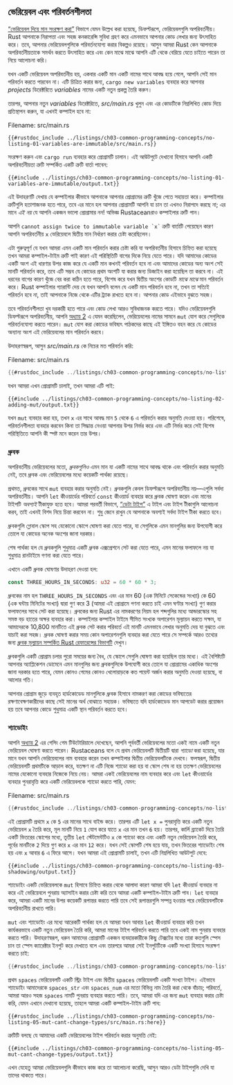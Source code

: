## ভেরিয়েবল এবং পরিবর্তনশীলতা

[“ভেরিয়েবল দিয়ে মান সংরক্ষণ করা”][storing-values-with-variables]<!-- ignore --> বিভাগে যেমন উল্লেখ করা হয়েছে, ডিফল্টরূপে, ভেরিয়েবলগুলি অপরিবর্তনীয়। Rust আপনাকে নিরাপত্তা এবং সহজ কনকারেন্সি সুবিধা গ্রহণ করে এমনভাবে আপনার কোড লেখার জন্য উৎসাহিত করে। তবে, আপনার ভেরিয়েবলগুলিকে পরিবর্তনযোগ্য করার বিকল্পও রয়েছে। আসুন আমরা Rust কেন আপনাকে অপরিবর্তনীয়তাকে সমর্থন করতে উৎসাহিত করে এবং কেন মাঝে মাঝে আপনি এটি থেকে বেরিয়ে যেতে চাইতে পারেন তা নিয়ে আলোচনা করি।

যখন একটি ভেরিয়েবল অপরিবর্তনীয় হয়, একবার একটি মান একটি নামের সাথে আবদ্ধ হয়ে গেলে, আপনি সেই মান পরিবর্তন করতে পারবেন না। এটি চিত্রিত করার জন্য, `cargo new variables` ব্যবহার করে আপনার _projects_ ডিরেক্টরিতে _variables_ নামের একটি নতুন প্রকল্প তৈরি করুন।

তারপর, আপনার নতুন _variables_ ডিরেক্টরিতে, _src/main.rs_ খুলুন এবং এর কোডটিকে নিম্নলিখিত কোড দিয়ে প্রতিস্থাপন করুন, যা এখনই কম্পাইল হবে না:

<span class="filename">Filename: src/main.rs</span>

```rust,ignore,does_not_compile
{{#rustdoc_include ../listings/ch03-common-programming-concepts/no-listing-01-variables-are-immutable/src/main.rs}}
```

সংরক্ষণ করুন এবং `cargo run` ব্যবহার করে প্রোগ্রামটি চালান। এই আউটপুটে দেখানো হিসাবে আপনি একটি অপরিবর্তনীয়তা ত্রুটি সম্পর্কিত একটি ত্রুটি বার্তা পাবেন:

```console
{{#include ../listings/ch03-common-programming-concepts/no-listing-01-variables-are-immutable/output.txt}}
```

এই উদাহরণটি দেখায় যে কম্পাইলার কীভাবে আপনাকে আপনার প্রোগ্রামের ত্রুটি খুঁজে পেতে সহায়তা করে। কম্পাইলার ত্রুটিগুলি হতাশাজনক হতে পারে, তবে এর মানে হল আপনার প্রোগ্রামটি আপনি যা চান তা এখনও নিরাপদে করছে না; এর মানে _এই নয়_ যে আপনি একজন ভালো প্রোগ্রামার নন! অভিজ্ঞ Rustaceanরাও কম্পাইলার ত্রুটি পান।

আপনি `` cannot assign twice to immutable variable `x` `` ত্রুটি বার্তাটি পেয়েছেন কারণ আপনি অপরিবর্তনীয় `x` ভেরিয়েবলে দ্বিতীয় মান নির্ধারণ করার চেষ্টা করেছিলেন।

এটা গুরুত্বপূর্ণ যে যখন আমরা এমন একটি মান পরিবর্তন করার চেষ্টা করি যা অপরিবর্তনীয় হিসাবে চিহ্নিত করা হয়েছে তখন আমরা কম্পাইল-টাইম ত্রুটি পাই কারণ এই পরিস্থিতিটি বাগের দিকে নিয়ে যেতে পারে। যদি আমাদের কোডের একটি অংশ এই ধারণার উপর কাজ করে যে একটি মান কখনই পরিবর্তন হবে না এবং আমাদের কোডের অন্য অংশ সেই মানটি পরিবর্তন করে, তবে এটি সম্ভব যে কোডের প্রথম অংশটি যা করার জন্য ডিজাইন করা হয়েছিল তা করবে না। এই ধরনের বাগের কারণ খুঁজে বের করা কঠিন হতে পারে, বিশেষ করে যখন দ্বিতীয় অংশের কোডটি _মাঝে মাঝে_ মান পরিবর্তন করে। Rust কম্পাইলার গ্যারান্টি দেয় যে যখন আপনি বলেন যে একটি মান পরিবর্তন হবে না, তখন তা সত্যিই পরিবর্তন হবে না, তাই আপনাকে নিজে থেকে এটির ট্র্যাক রাখতে হবে না। আপনার কোড এইভাবে বুঝতে সহজ।

তবে পরিবর্তনশীলতা খুব দরকারী হতে পারে এবং কোড লেখা আরও সুবিধাজনক করতে পারে। যদিও ভেরিয়েবলগুলি ডিফল্টরূপে অপরিবর্তনীয়, আপনি [অধ্যায় 2][storing-values-with-variables]<!-- ignore --> এ যেমন করেছিলেন, ভেরিয়েবলের নামের সামনে `mut` যোগ করে সেগুলিকে পরিবর্তনযোগ্য করতে পারেন। `mut` যোগ করা কোডের ভবিষ্যৎ পাঠকদের কাছে এই ইঙ্গিতও বহন করে যে কোডের অন্যান্য অংশ এই ভেরিয়েবলের মান পরিবর্তন করবে।

উদাহরণস্বরূপ, আসুন _src/main.rs_ কে নিচের মত পরিবর্তন করি:

<span class="filename">Filename: src/main.rs</span>

```rust
{{#rustdoc_include ../listings/ch03-common-programming-concepts/no-listing-02-adding-mut/src/main.rs}}
```

যখন আমরা এখন প্রোগ্রামটি চালাই, তখন আমরা এটি পাই:

```console
{{#include ../listings/ch03-common-programming-concepts/no-listing-02-adding-mut/output.txt}}
```

যখন `mut` ব্যবহার করা হয়, তখন `x` এর সাথে আবদ্ধ মান `5` থেকে `6` এ পরিবর্তন করার অনুমতি দেওয়া হয়। পরিশেষে, পরিবর্তনশীলতা ব্যবহার করবেন কিনা তা সিদ্ধান্ত নেওয়া আপনার উপর নির্ভর করে এবং এটি নির্ভর করে সেই বিশেষ পরিস্থিতিতে আপনি কী স্পষ্ট মনে করেন তার উপর।

### ধ্রুবক

অপরিবর্তনীয় ভেরিয়েবলের মতো, _ধ্রুবকগুলিও_ এমন মান যা একটি নামের সাথে আবদ্ধ থাকে এবং পরিবর্তন করার অনুমতি নেই, তবে ধ্রুবক এবং ভেরিয়েবলের মধ্যে কয়েকটি পার্থক্য রয়েছে।

প্রথমত, ধ্রুবকের সাথে `mut` ব্যবহার করার অনুমতি নেই। ধ্রুবকগুলি কেবল ডিফল্টরূপে অপরিবর্তনীয় নয়—এগুলি সর্বদা অপরিবর্তনীয়। আপনি `let` কীওয়ার্ডের পরিবর্তে `const` কীওয়ার্ড ব্যবহার করে ধ্রুবক ঘোষণা করেন এবং মানের টাইপটি _অবশ্যই_ টীকাযুক্ত হতে হবে। আমরা পরবর্তী বিভাগে, [“ডেটা টাইপ”][data-types]<!-- ignore --> এ টাইপ এবং টাইপ টীকাগুলি আলোচনা করব, তাই এখনই বিশদ নিয়ে চিন্তা করবেন না। শুধু জেনে রাখুন যে আপনাকে অবশ্যই সর্বদা টাইপ টীকা করতে হবে।

ধ্রুবকগুলি গ্লোবাল স্কোপ সহ যেকোনো স্কোপে ঘোষণা করা যেতে পারে, যা সেগুলিকে এমন মানগুলির জন্য উপযোগী করে তোলে যা কোডের অনেক অংশের জানা দরকার।

শেষ পার্থক্য হল যে ধ্রুবকগুলি শুধুমাত্র একটি ধ্রুবক এক্সপ্রেশনে সেট করা যেতে পারে, এমন মানের ফলাফলে নয় যা শুধুমাত্র রানটাইমে গণনা করা যেতে পারে।

এখানে একটি ধ্রুবক ঘোষণার উদাহরণ দেওয়া হল:

```rust
const THREE_HOURS_IN_SECONDS: u32 = 60 * 60 * 3;
```

ধ্রুবকের নাম হল `THREE_HOURS_IN_SECONDS` এবং এর মান 60 (এক মিনিটে সেকেন্ডের সংখ্যা) কে 60 (এক ঘন্টায় মিনিটের সংখ্যা) দ্বারা গুণ করে 3 (আমরা এই প্রোগ্রামে গণনা করতে চাই এমন ঘণ্টার সংখ্যা) গুণ করার ফলাফলের সাথে সেট করা হয়েছে। ধ্রুবকের জন্য Rust এর নামকরণের নিয়ম হল শব্দগুলির মধ্যে আন্ডারস্কোর সহ সমস্ত বড় হাতের অক্ষর ব্যবহার করা। কম্পাইলার কম্পাইল টাইমে সীমিত সংখ্যক অপারেশন মূল্যায়ন করতে সক্ষম, যা আমাদেরকে 10,800 মানটিতে এই ধ্রুবক সেট করার পরিবর্তে এই মানটি এমনভাবে লেখার অনুমতি দেয় যা বুঝতে এবং যাচাই করা সহজ। ধ্রুবক ঘোষণা করার সময় কোন অপারেশনগুলি ব্যবহার করা যেতে পারে সে সম্পর্কে আরও তথ্যের জন্য [ধ্রুবক মূল্যায়ন সম্পর্কিত Rust রেফারেন্সের বিভাগটি][const-eval] দেখুন।

ধ্রুবকগুলি একটি প্রোগ্রাম চলার পুরো সময়ের জন্য বৈধ, যে স্কোপে সেগুলি ঘোষণা করা হয়েছিল তার মধ্যে। এই বৈশিষ্ট্যটি আপনার অ্যাপ্লিকেশন ডোমেনে এমন মানগুলির জন্য ধ্রুবকগুলিকে উপযোগী করে তোলে যা প্রোগ্রামের একাধিক অংশের জানা দরকার হতে পারে, যেমন কোনও গেমের কোনও খেলোয়াড়কে কত পয়েন্ট অর্জন করার অনুমতি দেওয়া হয়েছে, বা আলোর গতি।

আপনার প্রোগ্রাম জুড়ে ব্যবহৃত হার্ডকোডেড মানগুলিকে ধ্রুবক হিসাবে নামকরণ করা কোডের ভবিষ্যতের রক্ষণাবেক্ষণকারীদের কাছে সেই মানের অর্থ বোঝাতে সহায়ক। ভবিষ্যতে যদি হার্ডকোডেড মান আপডেট করার প্রয়োজন হয় তবে আপনার কোডে শুধুমাত্র একটি স্থান পরিবর্তন করতে হবে।

### শ্যাডোইং

আপনি [অধ্যায় 2][comparing-the-guess-to-the-secret-number]<!-- ignore --> এর গেসিং গেম টিউটোরিয়ালে দেখেছেন, আপনি পূর্ববর্তী ভেরিয়েবলের মতো একই নামে একটি নতুন ভেরিয়েবল ঘোষণা করতে পারেন। Rustaceans বলে যে প্রথম ভেরিয়েবলটি দ্বিতীয়টি দ্বারা _শ্যাডো_ করা হয়েছে, যার মানে যখন আপনি ভেরিয়েবলের নাম ব্যবহার করেন তখন কম্পাইলার দ্বিতীয় ভেরিয়েবলটিকে দেখবে। ফলস্বরূপ, দ্বিতীয় ভেরিয়েবলটি প্রথমটিকে আড়াল করে, যতক্ষণ না এটি নিজে শ্যাডো করা হয় বা স্কোপ শেষ না হয় ততক্ষণ ভেরিয়েবলের নামের যেকোনো ব্যবহার নিজেকে নিয়ে নেয়। আমরা একই ভেরিয়েবলের নাম ব্যবহার করে এবং `let` কীওয়ার্ডের ব্যবহার পুনরাবৃত্তি করে একটি ভেরিয়েবলকে শ্যাডো করতে পারি, যেমন:

<span class="filename">Filename: src/main.rs</span>

```rust
{{#rustdoc_include ../listings/ch03-common-programming-concepts/no-listing-03-shadowing/src/main.rs}}
```

এই প্রোগ্রামটি প্রথমে `x` কে `5` এর মানের সাথে বাইন্ড করে। তারপর এটি `let x =` পুনরাবৃত্তি করে একটি নতুন ভেরিয়েবল `x` তৈরি করে, মূল মানটি নিয়ে `1` যোগ করে যাতে `x` এর মান তখন `6` হয়। তারপর, কার্লি ব্র্যাকেট দিয়ে তৈরি একটি ভিতরের স্কোপের মধ্যে, তৃতীয় `let` স্টেটমেন্টটিও `x` কে শ্যাডো করে এবং একটি নতুন ভেরিয়েবল তৈরি করে, পূর্বের মানটিকে `2` দিয়ে গুণ করে `x` এর মান `12` করে। যখন সেই স্কোপটি শেষ হয়ে যায়, তখন ভিতরের শ্যাডোইং শেষ হয় এবং `x` আবার `6` এ ফিরে আসে। যখন আমরা এই প্রোগ্রামটি চালাই, তখন এটি নিম্নলিখিত আউটপুট দেবে:

```console
{{#include ../listings/ch03-common-programming-concepts/no-listing-03-shadowing/output.txt}}
```

শ্যাডোইং একটি ভেরিয়েবলকে `mut` হিসাবে চিহ্নিত করার থেকে আলাদা কারণ আমরা যদি `let` কীওয়ার্ড ব্যবহার না করে এই ভেরিয়েবলে পুনরায় অ্যাসাইন করার চেষ্টা করি তবে আমরা একটি কম্পাইল-টাইম ত্রুটি পাব। `let` ব্যবহার করে, আমরা একটি মানের উপর কয়েকটি রূপান্তর করতে পারি তবে সেই রূপান্তরগুলি সম্পন্ন হওয়ার পরে ভেরিয়েবলটিকে অপরিবর্তনীয় রাখতে পারি।

`mut` এবং শ্যাডোইং এর মধ্যে আরেকটি পার্থক্য হল যে আমরা যখন আবার `let` কীওয়ার্ড ব্যবহার করি তখন কার্যকরভাবে একটি নতুন ভেরিয়েবল তৈরি করি, আমরা মানের টাইপ পরিবর্তন করতে পারি তবে একই নাম পুনরায় ব্যবহার করতে পারি। উদাহরণস্বরূপ, ধরুন আমাদের প্রোগ্রামটি একজন ব্যবহারকারীকে কিছু টেক্সটের মধ্যে তারা কতগুলি স্পেস চান তা স্পেস ক্যারেক্টার ইনপুট করে দেখাতে বলে এবং তারপরে আমরা সেই ইনপুটটিকে একটি সংখ্যা হিসাবে সংরক্ষণ করতে চাই:

```rust
{{#rustdoc_include ../listings/ch03-common-programming-concepts/no-listing-04-shadowing-can-change-types/src/main.rs:here}}
```

প্রথম `spaces` ভেরিয়েবলটি একটি স্ট্রিং টাইপ এবং দ্বিতীয় `spaces` ভেরিয়েবলটি একটি সংখ্যা টাইপ। এইভাবে শ্যাডোইং আমাদেরকে `spaces_str` এবং `spaces_num` এর মতো বিভিন্ন নাম তৈরি করা থেকে বাঁচায়; পরিবর্তে, আমরা আরও সহজ `spaces` নামটি পুনরায় ব্যবহার করতে পারি। তবে, আমরা যদি এর জন্য `mut` ব্যবহার করার চেষ্টা করি, যেমন এখানে দেখানো হয়েছে, তাহলে আমরা একটি কম্পাইল-টাইম ত্রুটি পাব:

```rust,ignore,does_not_compile
{{#rustdoc_include ../listings/ch03-common-programming-concepts/no-listing-05-mut-cant-change-types/src/main.rs:here}}
```

ত্রুটিটি বলছে যে আমাদের একটি ভেরিয়েবলের টাইপ পরিবর্তন করার অনুমতি নেই:

```console
{{#include ../listings/ch03-common-programming-concepts/no-listing-05-mut-cant-change-types/output.txt}}
```

এখন যেহেতু আমরা ভেরিয়েবলগুলি কীভাবে কাজ করে তা আলোচনা করেছি, আসুন আরও ডেটা টাইপগুলি দেখি যা তাদের থাকতে পারে।

[comparing-the-guess-to-the-secret-number]: ch02-00-guessing-game-tutorial.html#comparing-the-guess-to-the-secret-number
[data-types]: ch03-02-data-types.html#data-types
[storing-values-with-variables]: ch02-00-guessing-game-tutorial.html#storing-values-with-variables
[const-eval]: ../reference/const_eval.html
